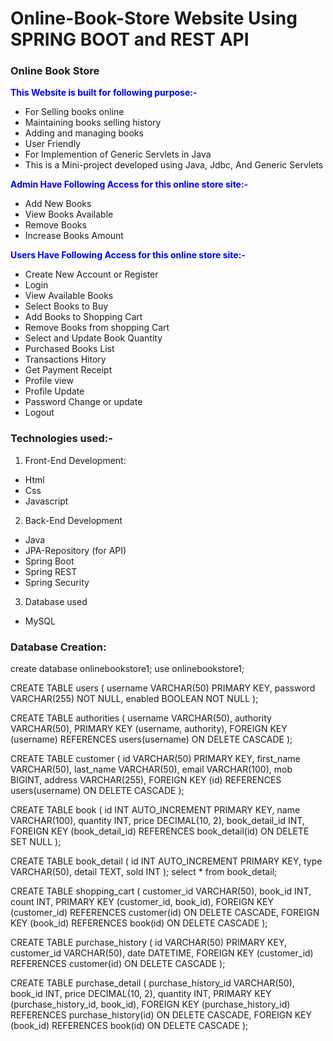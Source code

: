 # Online-Book-Store Website Using SPRING BOOT and REST API 
### Online Book Store
<span style="color:blue">**This Website is built for following purpose:-**</span>
- For Selling books online
- Maintaining books selling history
- Adding and managing books
- User Friendly
- For Implemention of Generic Servlets in Java
- This is a Mini-project developed using Java, Jdbc, And Generic Servlets

<span style="color:blue">**Admin Have Following Access for this online store site:-**</span>
- Add New Books
- View Books Available
- Remove Books
- Increase Books Amount

<span style="color:blue">**Users Have Following Access for this online store site:-**</span>
- Create New Account or Register
- Login
- View Available Books
- Select Books to Buy
- Add Books to Shopping Cart
- Remove Books from shopping Cart
- Select and Update Book Quantity
- Purchased Books List
- Transactions Hitory
- Get Payment Receipt
- Profile view
- Profile Update
- Password Change or update
- Logout

### Technologies used:-
1. Front-End Development:
- Html
- Css
- Javascript

2. Back-End Development
- Java
- JPA-Repository (for API)
- Spring Boot
- Spring REST
- Spring Security

3. Database used
- MySQL

### Database Creation:


create database onlinebookstore1;
use onlinebookstore1;


CREATE TABLE users (
    username VARCHAR(50) PRIMARY KEY,
    password VARCHAR(255) NOT NULL,
    enabled BOOLEAN NOT NULL
);



CREATE TABLE authorities (
    username VARCHAR(50),
    authority VARCHAR(50),
    PRIMARY KEY (username, authority),
    FOREIGN KEY (username) REFERENCES users(username) ON DELETE CASCADE
);



CREATE TABLE customer (
    id VARCHAR(50) PRIMARY KEY,
    first_name VARCHAR(50),
    last_name VARCHAR(50),
    email VARCHAR(100),
    mob BIGINT,
    address VARCHAR(255),
    FOREIGN KEY (id) REFERENCES users(username) ON DELETE CASCADE
);


CREATE TABLE book (
    id INT AUTO_INCREMENT PRIMARY KEY,
    name VARCHAR(100),
    quantity INT,
    price DECIMAL(10, 2),
    book_detail_id INT,
    FOREIGN KEY (book_detail_id) REFERENCES book_detail(id) ON DELETE SET NULL
);


CREATE TABLE book_detail (
    id INT AUTO_INCREMENT PRIMARY KEY,
    type VARCHAR(50),
    detail TEXT,
    sold INT
);
select * from book_detail;


CREATE TABLE shopping_cart (
    customer_id VARCHAR(50),
    book_id INT,
    count INT,
    PRIMARY KEY (customer_id, book_id),
    FOREIGN KEY (customer_id) REFERENCES customer(id) ON DELETE CASCADE,
    FOREIGN KEY (book_id) REFERENCES book(id) ON DELETE CASCADE
);



CREATE TABLE purchase_history (
    id VARCHAR(50) PRIMARY KEY,
    customer_id VARCHAR(50),
    date DATETIME,
    FOREIGN KEY (customer_id) REFERENCES customer(id) ON DELETE CASCADE
);


CREATE TABLE purchase_detail (
    purchase_history_id VARCHAR(50),
    book_id INT,
    price DECIMAL(10, 2),
    quantity INT,
    PRIMARY KEY (purchase_history_id, book_id),
    FOREIGN KEY (purchase_history_id) REFERENCES purchase_history(id) ON DELETE CASCADE,
    FOREIGN KEY (book_id) REFERENCES book(id) ON DELETE CASCADE
);


